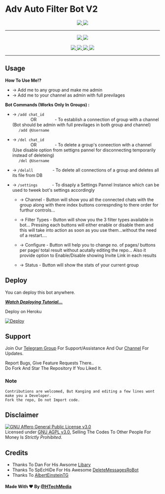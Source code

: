 # Adv Auto Filter Bot V2

  </a>
</p>
<p align="center">
  <a href="https://github.com/HTechMediaYT/stars/HTechMediaYT/?style=social">
    <img src="https://img.shields.io/github/stars/HTechMediaYT/Adv-Auto-Filter-Bot-V3-max?label=Star&style=social">

  </a>
  
  <a href="https://github.com/HTechMediaYT/Adv-Auto-Filter-Bot-V3-max/fork">
    <img src="https://img.shields.io/github/forks/HTechMediaYT/Adv-Auto-Filter-Bot-V3-max?label=Fork&style=social">

  </a>  
</p>

---
    
<p align="center">
  <a href="https://www.youtube.com/channel/UCrAM4Fg0zn7uLgAAfII-SWQ">
    <img src="https://img.shields.io/badge/youtube-grey?style=for-the-badge&logo=youtube"/>
  </a>
  <a href="https://github.com/HTechMediaYT">
    <img src="https://img.shields.io/github/followers/HTechMediaYT?label=GitHub&logo=github&style=for-the-badge&color=blue"/>
  </a>  
</p>  
<p align="center">  
  <a href="https://instagram.com/h_tech_media">
    <img src="https://img.shields.io/badge/Instagram-grey?style=for-the-badge&logo=instagram"/>
  </a>
  <a href="https://www.facebook.com/HTechMediaYT">
    <img src="https://img.shields.io/badge/facebook-grey?style=for-the-badge&logo=facebook"/>
  </a> 
  <a href="https://telegram.me/HTechMedia">
    <img src="https://img.shields.io/badge/Telegram-grey?style=for-the-badge&logo=telegram"/>
  </a>
  <a href="https://telegram.me/HTechMediaSupport">
    <img src="https://img.shields.io/badge/Support-grey?style=for-the-badge&logo=telegram"/>
  </a>  
</p>

--- 




## Usage

**__How To Use Me!?__**

* -> Add me to any group and make me admin<br>
* -> Add me to your channel as admin with full previlages

**Bot Commands (Works Only In Groups) :**


  * -> `/add chat_id`<br>
     &nbsp;&nbsp;&nbsp;&nbsp;&nbsp;&nbsp;&nbsp;&nbsp;&nbsp;&nbsp;&nbsp;&nbsp;&nbsp;&nbsp;
OR
     &nbsp;&nbsp;&nbsp;&nbsp;&nbsp;&nbsp;&nbsp;&nbsp;&nbsp;&nbsp;&nbsp;&nbsp;&nbsp;&nbsp;- To establish a connection of group with a channel (Bot should be admin with full previlages in both group and channel)<br>
    &nbsp;&nbsp;&nbsp;&nbsp;&nbsp;`/add @Username`


  * -> `/del chat_id`<br>
     &nbsp;&nbsp;&nbsp;&nbsp;&nbsp;&nbsp;&nbsp;&nbsp;&nbsp;&nbsp;&nbsp;&nbsp;&nbsp;&nbsp;
OR 
    &nbsp;&nbsp;&nbsp;&nbsp;&nbsp;&nbsp;&nbsp;&nbsp;&nbsp;&nbsp;&nbsp;&nbsp;&nbsp;&nbsp;- To delete a group's coneection with a channel (Use disable option from settigns pannel for disconnecting temporarily instead of deleteing)<br>
    &nbsp;&nbsp;&nbsp;&nbsp; `/del @Username`


  * -> `/delall`&nbsp;&nbsp;&nbsp;&nbsp;&nbsp;&nbsp;&nbsp;&nbsp;&nbsp;&nbsp;&nbsp;&nbsp;&nbsp;&nbsp;&nbsp; - To delete all connections of a group and deletes all its file from DB
  
  * -> `/settings`&nbsp;&nbsp;&nbsp;&nbsp;&nbsp;&nbsp;&nbsp;&nbsp;&nbsp;&nbsp;&nbsp; -  To disaply a Settings Pannel Instance which can be used to tweek bot's settings accordingly

    * -> Channel - Button will show you all the connected chats with the group along with there index buttons correspnding to there order for furthur controls...

    * -> Filter Types - Button will show you the 3 filter types available in bot... Pressing each buttons will either enable or disable them and this will take into action as soon as you use them...without the need of a restart....

    * -> Configure - Button will help you to change no. of pages/ buttons per page/ total result without acutally editing the repo... Also it provide option to Enable/Disable  showing Invite Link in each results

    * -> Status - Button will show the stats of your current group


## Deploy
You can deploy this bot anywhere.

<i>**[Watch Deploying Tutorial...](https://youtu.be/KTearEPhumc)**</i>

Deploy on Heroku

[![Deploy](https://www.herokucdn.com/deploy/button.svg)](https://heroku.com/deploy?template=https://github.com/HTechMediaYT/Remove-BG-Bot/)


## Support   
Join Our [Telegram Group](https://www.telegram.dog/HTechMediaSupport) For Support/Assistance And Our [Channel](https://www.telegram.dog/HTechMedia) For Updates.   
   
Report Bugs, Give Feature Requests There..   
Do Fork And Star The Repository If You Liked It.


### Note

```
Contributions are welcomed, But Kanging and editing a few lines wont make you a Developer.
Fork the repo, Do not Import code.

```

## Disclaimer
[![GNU Affero General Public License v3.0](https://www.gnu.org/graphics/agplv3-155x51.png)](https://www.gnu.org/licenses/agpl-3.0.en.html#header)    
Licensed under [GNU AGPL v3.0.](https://github.com/CrazyBotsz/Adv-Auto-Filter-Bot-V2/blob/main/LICENSE)
Selling The Codes To Other People For Money Is *Strictly Prohibited*.

## Credits

 - Thanks To Dan For His Awsome [Libary](https://github.com/pyrogram/pyrogram)
 - Thanks To SpEcHiDe For His Awesome [DeleteMessagesRoBot](https://github.com/SpEcHiDe/DeleteMessagesRoBot)
 - Thanks To [AlbertEinsteinTG](https://github.com/AlbertEinsteinTG)


#### Made With ❤ By [@HTechMedia](https://telegram.dog/HTechMedia)
